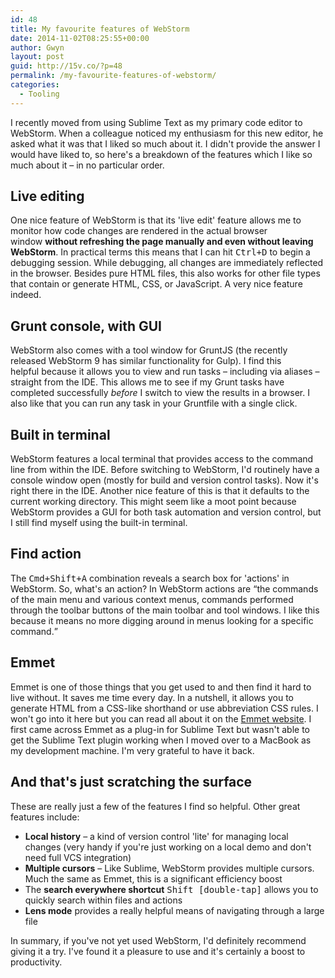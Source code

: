 ```yaml
---
id: 48
title: My favourite features of WebStorm
date: 2014-11-02T08:25:55+00:00
author: Gwyn
layout: post
guid: http://15v.co/?p=48
permalink: /my-favourite-features-of-webstorm/
categories:
  - Tooling
---
```

I recently moved from using Sublime Text as my primary code editor to WebStorm. When a colleague noticed my enthusiasm for this new editor, he asked what it was that I liked so much about it. I didn't provide the answer I would have liked to, so here's a breakdown of the features which I like so much about it &#8211; in no particular order.

## Live editing

One nice feature of WebStorm is that its 'live edit' feature allows me to monitor how code changes are rendered in the actual browser window **without refreshing the page manually and even without leaving WebStorm**. In practical terms this means that I can hit <kbd>Ctrl+D</kbd> to begin a debugging session. While debugging, all changes are immediately reflected in the browser. Besides pure HTML files, this also works for other file types that contain or generate HTML, CSS, or JavaScript. A very nice feature indeed.

## Grunt console, with GUI

WebStorm also comes with a tool window for GruntJS (the recently released WebStorm 9 has similar functionality for Gulp). I find this helpful because it allows you to view and run tasks &#8211; including via aliases &#8211; straight from the IDE. This allows me to see if my Grunt tasks have completed successfully _before_ I switch to view the results in a browser. I also like that you can run any task in your Gruntfile with a single click.

## Built in terminal

WebStorm features a local terminal that provides access to the command line from within the IDE. Before switching to WebStorm, I'd routinely have a console window open (mostly for build and version control tasks). Now it's right there in the IDE. Another nice feature of this is that it defaults to the current working directory. This might seem like a moot point because WebStorm provides a GUI for both task automation and version control, but I still find myself using the built-in terminal.

## Find action

The <kbd>Cmd+Shift+A</kbd> combination reveals a search box for 'actions' in WebStorm. So, what's an action? In WebStorm actions are <q>the commands of the main menu and various context menus, commands performed through the toolbar buttons of the main toolbar and tool windows. I like this because it means no more digging around in menus looking for a specific command.</q>

## Emmet

Emmet is one of those things that you get used to and then find it hard to live without. It saves me time every day. In a nutshell, it allows you to generate HTML from a CSS-like shorthand or use abbreviation CSS rules. I won't go into it here but you can read all about it on the [Emmet website](http://docs.emmet.io). I first came across Emmet as a plug-in for Sublime Text but wasn't able to get the Sublime Text plugin working when I moved over to a MacBook as my development machine. I'm very grateful to have it back.

## And that's just scratching the surface

These are really just a few of the features I find so helpful. Other great features include:

  * **Local history** &#8211; a kind of version control 'lite' for managing local changes (very handy if you're just working on a local demo and don't need full VCS integration)
  * **Multiple cursors** &#8211; Like Sublime, WebStorm provides multiple cursors. Much the same as Emmet, this is a significant efficiency boost
  * The **search everywhere shortcut** <kbd>Shift [double-tap]</kbd> allows you to quickly search within files and actions
  * **Lens mode** provides a really helpful means of navigating through a large file

In summary, if you've not yet used WebStorm, I'd definitely recommend giving it a try. I've found it a pleasure to use and it's certainly a boost to productivity.